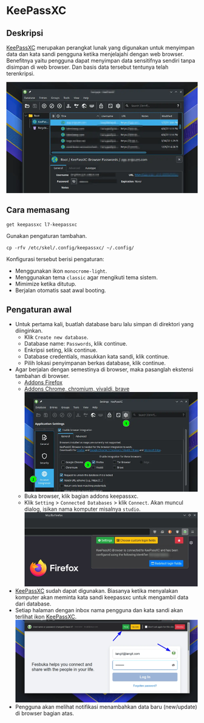 # KeePassXC

## Deskripsi

[KeePassXC] merupakan perangkat lunak yang digunakan untuk menyimpan data dan kata sandi pengguna ketika menjelajahi dengan web browser. Benefitnya yaitu pengguna dapat menyimpan data sensitifnya sendiri tanpa disimpan di web browser. Dan basis data tersebut tentunya telah terenkripsi.

![KeePassXC LangitKetujuh OS](../../media/image/keepassxc-langitketujuh-id-1.webp)

## Cara memasang

```
get keepassxc l7-keepassxc
```

Gunakan pengaturan tambahan.

```
cp -rfv /etc/skel/.config/keepassxc/ ~/.config/
```

Konfigurasi tersebut berisi pengaturan:
- Menggunakan ikon `monocrome-light`.
- Menggunakan tema `classic` agar mengikuti tema sistem.
- Mimimize ketika ditutup.
- Berjalan otomatis saat awal booting.

## Pengaturan awal

- Untuk pertama kali, buatlah database baru lalu simpan di direktori yang diinginkan.
    - Klik `Create new database`.
    - Database name: `Passwords`, klik continue.
    - Enkripsi seting, klik continue.
    - Database credentials, masukkan kata sandi, klik continue.
    - Pilih lokasi penyimpanan berkas database, klik continue.
- Agar berjalan dengan semestinya di browser, maka pasanglah ekstensi tambahan di browser.
    - [Addons Firefox](https://addons.mozilla.org/firefox/addon/keepassxc-browser/)
    - [Addons Chrome, chromium, vivaldi, brave](https://chrome.google.com/webstore/detail/keepassxc-browser/oboonakemofpalcgghocfoadofidjkkk)
    ![KeePassXC LangitKetujuh OS](../../media/image/keepassxc-langitketujuh-id-2.webp)
    - Buka browser, klik bagian addons keepassxc.
    - Klik `Setting` > `Connected Databases` > klik `Connect`. Akan muncul dialog, isikan nama komputer misalnya `studio`.
    ![KeePassXC LangitKetujuh OS](../../media/image/keepassxc-langitketujuh-id-3.webp)
- [KeePassXC] sudah dapat digunakan. Biasanya ketika menyalakan komputer akan meminta kata sandi keepassxc untuk mengambil data dari database.
- Setiap halaman dengan inbox nama pengguna dan kata sandi akan terlihat ikon [KeePassXC].
![KeePassXC LangitKetujuh OS](../../media/image/keepassxc-langitketujuh-id-4.webp)
- Pengguna akan melihat notifikasi menambahkan data baru (new/update) di browser bagian atas.

[KeePassXC]:https://keepassxc.org/
